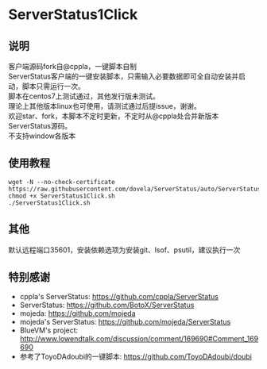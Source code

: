 # ServerStatus1Click

## 说明
客户端源码fork自@cppla，一键脚本自制
<br>ServerStatus客户端的一键安装脚本，只需输入必要数据即可全自动安装并启动，脚本只需运行一次。
<br>脚本在centos7上测试通过，其他发行版未测试。
<br>理论上其他版本linux也可使用，请测试通过后提issue，谢谢。
<br>欢迎star、fork，本脚本不定时更新，不定时从@cppla处合并新版本ServerStatus源码。
<br>不支持window各版本

## 使用教程
````
wget -N --no-check-certificate https://raw.githubusercontent.com/dovela/ServerStatus/auto/ServerStatus1Click.sh
chmod +x ServerStatus1Click.sh
./ServerStatus1Click.sh
````

## 其他
默认远程端口35601，安装依赖选项为安装git、lsof、psutil，建议执行一次

## 特别感谢
* cppla's ServerStatus: https://github.com/cppla/ServerStatus
* ServerStatus: https://github.com/BotoX/ServerStatus
* mojeda: https://github.com/mojeda 
* mojeda's ServerStatus: https://github.com/mojeda/ServerStatus
* BlueVM's project: http://www.lowendtalk.com/discussion/comment/169690#Comment_169690
* 参考了ToyoDAdoubi的一键脚本: https://github.com/ToyoDAdoubi/doubi
